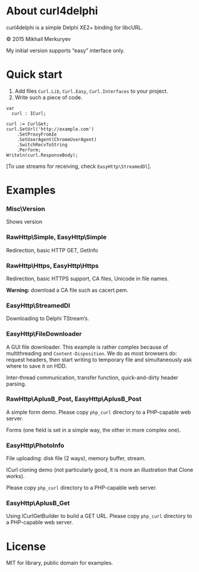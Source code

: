 ﻿About curl4delphi
=================

curl4delphi is a simple Delphi XE2+ binding for libcURL.

© 2015 Mikhail Merkuryev

My initial version supports “easy” interface only.


Quick start
===========

1. Add files `Curl.Lib`, `Curl.Easy`, `Curl.Interfaces` to your project.
2. Write such a piece of code.

```
var
  curl : ICurl;

curl := CurlGet;
curl.SetUrl('http://example.com')
	.SetProxyFromIe
	.SetUserAgent(ChromeUserAgent)
	.SwitchRecvToString
	.Perform;
Writeln(curl.ResponseBody);
```

[To use streams for receiving, check `EasyHttp\StreamedDl`].

Examples
========

### Misc\Version

Shows version

### RawHttp\Simple, EasyHttp\Simple

Redirection, basic HTTP GET, GetInfo

### RawHttp\Https, EasyHttp\Https

Redirection, basic HTTPS support, CA files, Unicode in file names.

**Warning:** download a CA file such as cacert.pem.

### EasyHttp\StreamedDl

Downloading to Delphi TStream’s.

### EasyHttp\FileDownloader

A GUI file downloader. This example is rather complex because of multithreading and `Content-Disposition`. We do as most browsers do: request headers, then start writing to temporary file and simultaneously ask where to save it on HDD.

Inter-thread communication, transfer function, quick-and-dirty header parsing.

### RawHttp\AplusB_Post, EasyHttp\AplusB_Post

A simple form demo. Please copy `php_curl` directory to a PHP-capable web server.

Forms (one field is set in a simple way, the other in more complex one).

### EasyHttp\PhotoInfo

File uploading: disk file (2 ways), memory buffer, stream.

ICurl cloning demo (not particularly good, it is more an illustration that Clone works).

Please copy `php_curl` directory to a PHP-capable web server.

### EasyHttp\AplusB_Get

Using ICurlGetBuilder to build a GET URL. Please copy `php_curl` directory to a PHP-capable web server.

License
=======
MIT for library, public domain for examples.
